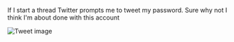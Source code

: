 If I start a thread Twitter prompts me to tweet my password. Sure why not I think I'm about done with this account


![Tweet image](/asset/crosspoast/Gun46QtagAA0Lrs.jpg)

